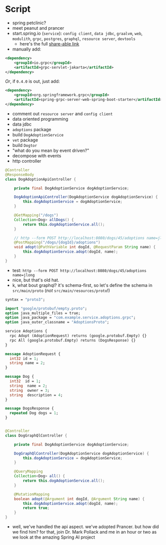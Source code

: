 # Script

* spring petclinic?
* meet peanut and prancer
* start.spring.io (`service`): `config client`, `data jdbc`, `graalvm`, `web`, `modulith`, `grpc`, `postgres`, `graphql`, `resource server`, `devtools`
  * here's the full [share-able link](https://start.spring.io/#!type=maven-project&language=java&platformVersion=3.4.4-SNAPSHOT&packaging=jar&jvmVersion=23&groupId=com.example&artifactId=service&name=service&description=Demo%20project%20for%20Spring%20Boot&packageName=com.example.service&dependencies=web,postgresql,modulith,oauth2-resource-server,data-jdbc,native,spring-grpc,graphql,cloud-config-client,devtools)
* manually add:

```xml
<dependency>
    <groupId>io.grpc</groupId>
    <artifactId>grpc-servlet-jakarta</artifactId>
</dependency>
```

_Or_, if `0.4.0` is out, just add:

```xml
<dependency>
    <groupId>org.springframework.grpc</groupId>
    <artifactId>spring-grpc-server-web-spring-boot-starter</artifactId>
</dependency>
```

* comment out `resource server` and `config client`
* data oriented programming
* data jdbc
* `adoptions` package 
* build `DogAdoptionService`
* `vet` package
* build `Dogtor`
* "what do you mean by event driven?"
* decompose with events
* http controller

```java
@Controller
@ResponseBody
class DogAdoptionApiController {

    private final DogAdoptionService dogAdoptionService;

    DogAdoptionApiController(DogAdoptionService dogAdoptionService) {
        this.dogAdoptionService = dogAdoptionService;
    }

    @GetMapping("/dogs")
    Collection<Dog> allDogs() {
        return this.dogAdoptionService.all();
    }

    // http --form POST http://localhost:8080/dogs/45/adoptions name=jlong
    @PostMapping("/dogs/{dogId}/adoptions")
    void adopt(@PathVariable int dogId, @RequestParam String name) {
        this.dogAdoptionService.adopt(dogId, name);
    }
}
```

* test: ` http --form POST http://localhost:8080/dogs/45/adoptions name=jlong `
* nice, but that's old hat. 
* k, what bout graphql? it's schema-first, so let's define the schema in `src/main/proto` (_not_ `src/main/resources/proto`!)

```protobuf
syntax = "proto3";

import "google/protobuf/empty.proto";
option java_multiple_files = true;
option java_package = "com.example.service.adoptions.grpc";
option java_outer_classname = "AdoptionsProto";

service Adoptions {
  rpc Adopt (AdoptionRequest) returns (google.protobuf.Empty) {}
  rpc All (google.protobuf.Empty) returns (DogsResponse) {}
}

message AdoptionRequest {
  int32 id = 1;
  string name = 2;
}

message Dog {
  int32  id = 1;
  string  name = 2;
  string  owner = 3;
  string  description = 4;
}

message DogsResponse {
  repeated Dog dogs = 1;
}

```


```java

@Controller
class DogGraphQlController {

    private final DogAdoptionService dogAdoptionService;

    DogGraphQlController(DogAdoptionService dogAdoptionService) {
        this.dogAdoptionService = dogAdoptionService;
    }

    @QueryMapping
    Collection<Dog> all() {
        return this.dogAdoptionService.all();
    }

    @MutationMapping
    boolean adopt(@Argument int dogId, @Argument String name) {
        this.dogAdoptionService.adopt(dogId, name);
        return true;
    }
}


```


* well, we've handled the api aspect. we've adopted Prancer. but how did we find him? for that, join Dr. Mark Pollack and me in an hour or two as we look at the amazing Spring AI project